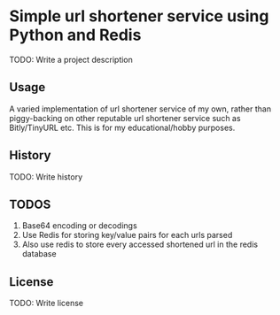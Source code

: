 # Simple url shortener service using Python and Redis

TODO: Write a project description

## Usage

A varied implementation of url shortener service of my own, rather than piggy-backing on other reputable url shortener service such as Bitly/TinyURL etc. This is for my educational/hobby purposes. 

## History

TODO: Write history

## TODOS
1. Base64 encoding or decodings
2. Use Redis for storing key/value pairs for each urls parsed
3. Also use redis to store every accessed shortened url in the redis database

## License

TODO: Write license